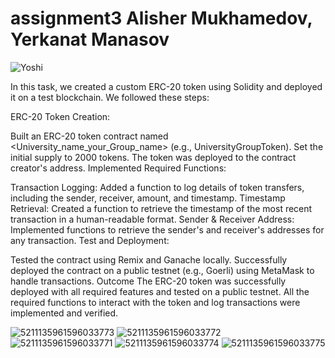 # assignment3 Alisher Mukhamedov, Yerkanat Manasov

![Yoshi](https://github.com/user-attachments/assets/e5a8ee47-b247-4602-a5ae-0b9e38fd8505)




In this task, we created a custom ERC-20 token using Solidity and deployed it on a test blockchain. We followed these steps:

ERC-20 Token Creation:

Built an ERC-20 token contract named <University_name_your_Group_name> (e.g., UniversityGroupToken).
Set the initial supply to 2000 tokens.
The token was deployed to the contract creator's address.
Implemented Required Functions:

Transaction Logging: Added a function to log details of token transfers, including the sender, receiver, amount, and timestamp.
Timestamp Retrieval: Created a function to retrieve the timestamp of the most recent transaction in a human-readable format.
Sender & Receiver Address: Implemented functions to retrieve the sender's and receiver's addresses for any transaction.
Test and Deployment:

Tested the contract using Remix and Ganache locally.
Successfully deployed the contract on a public testnet (e.g., Goerli) using MetaMask to handle transactions.
Outcome
The ERC-20 token was successfully deployed with all required features and tested on a public testnet.
All the required functions to interact with the token and log transactions were implemented and verified.


![5211135961596033773](https://github.com/user-attachments/assets/d9b229d3-3165-4956-bf46-5efabd90f617)
![5211135961596033772](https://github.com/user-attachments/assets/351362ce-8130-4448-b691-b2351a60d790)
![5211135961596033771](https://github.com/user-attachments/assets/6fbe2892-fdf8-42f8-99ea-08d5919cecba)
![5211135961596033774](https://github.com/user-attachments/assets/f9a74247-3e9b-4e4d-9ceb-abf1263ab3f0)
![5211135961596033775](https://github.com/user-attachments/assets/f5b14548-0f77-43d2-a15d-fa277fb2e257)








